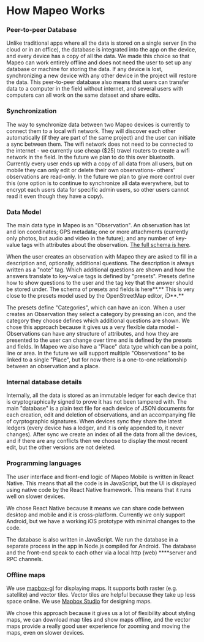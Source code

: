 # How Mapeo Works

### **Peer-to-peer Database**

Unlike traditional apps where all the data is stored on a single server \(in the cloud or in an office\), the database is integrated into the app on the device, and every device has a copy of all the data. We made this choice so that Mapeo can work entirely offline and does not need the user to set up any database or machine for storing the data. If any device is lost, synchronizing a new device with any other device in the project will restore the data. This peer-to-peer database also means that users can transfer data to a computer in the field without internet, and several users with computers can all work on the same dataset and share edits.

### **Synchronization**

The way to synchronize data between two Mapeo devices is currently to connect them to a local wifi network. They will discover each other automatically \(if they are part of the same project\) and the user can initiate a sync between them. The wifi network does not need to be connected to the internet - we currently use cheap \($25\) travel routers to create a wifi network in the field. In the future we plan to do this over bluetooth. Currently every user ends up with a copy of all data from all users, but on mobile they can only edit or delete their own observations- others' observations are read-only. In the future we plan to give more control over this \(one option is to continue to synchronize all data everywhere, but to encrypt each users data for specific admin users, so other users cannot read it even though they have a copy\).

### **Data Model**

The main data type in Mapeo is an "Observation". An observation has lat and lon coordinates; GPS metadata; one or more attachments \(currently only photos, but audio and video in the future\); and any number of key-value tags with attributes about the observation. [The full schema is here](https://github.com/digidem/mapeo-schema/blob/master/docs/observation.md).

When the user creates an observation with Mapeo they are asked to fill in a description and, optionally, additional questions. The description is always written as a "note" tag. Which additional questions are shown and how the answers translate to key-value tags is defined by "presets". Presets define how to show questions to the user and the tag key that the answer should be stored under. The schema of presets and fields is here**.** This is very close to the presets model used by the OpenStreetMap editor, iD**.**

The presets define "Categories", which can have an icon. When a user creates an Observation they select a category by pressing an icon, and the category they choose defines which additional questions are shown. We chose this approach because it gives us a very flexible data model - Observations can have any structure of attributes, and how they are presented to the user can change over time and is defined by the presets and fields. In Mapeo we also have a "Place" data type which can be a point, line or area. In the future we will support multiple "Observations" to be linked to a single "Place", but for now there is a one-to-one relationship between an observation and a place.

### **Internal database details**

Internally, all the data is stored as an immutable ledger for each device that is cryptographically signed to prove it has not been tampered with. The main "database" is a plain text file for each device of JSON documents for each creation, edit and deletion of observations, and an accompanying file of cyrptographic signatures. When devices sync they share the latest ledgers \(every device has a ledger, and it is only appended to, it never changes\). After sync we create an index of all the data from all the devices, and if there are any conflicts then we choose to display the most recent edit, but the other versions are not deleted.

### **Programming languages**

The user interface and front-end logic of Mapeo Mobile is written in React Native. This means that all the code is in JavaScript, but the UI is displayed using native code by the React Native framework. This means that it runs well on slower devices.

We chose React Native because it means we can share code between desktop and mobile and it is cross-platform. Currently we only support Android, but we have a working iOS prototype with minimal changes to the code.

The database is also written in JavaScript. We run the database in a separate process in the app in Node.js compiled for Android. The database and the front-end speak to each other via a local http \(web\) ****server and RPC channels.

### **Offline maps**

We use [mapbox-gl](https://github.com/mapbox/mapbox-gl-native) for displaying maps. It supports both raster \(e.g. satellite\) and vector tiles. Vector tiles are helpful because they take up less space online. We use [Mapbox Studio](https://www.mapbox.com/mapbox-studio/) for designing maps.

We chose this approach because it gives us a lot of flexibility about styling maps, we can download map tiles and show maps offline, and the vector maps provide a really good user experience for zooming and moving the maps, even on slower devices.

